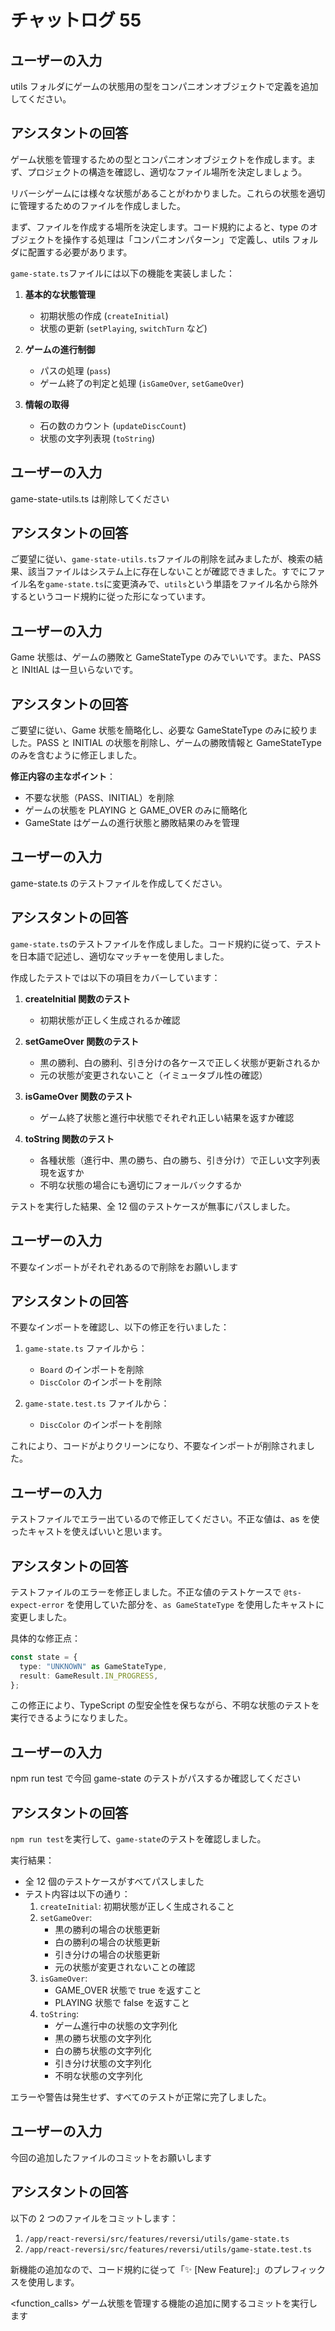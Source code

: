 # チャットログ 55

## ユーザーの入力

utils フォルダにゲームの状態用の型をコンパニオンオブジェクトで定義を追加してください。

## アシスタントの回答

ゲーム状態を管理するための型とコンパニオンオブジェクトを作成します。まず、プロジェクトの構造を確認し、適切なファイル場所を決定しましょう。

リバーシゲームには様々な状態があることがわかりました。これらの状態を適切に管理するためのファイルを作成しました。

まず、ファイルを作成する場所を決定します。コード規約によると、type のオブジェクトを操作する処理は「コンパニオンパターン」で定義し、utils フォルダに配置する必要があります。

`game-state.ts`ファイルには以下の機能を実装しました：

1. **基本的な状態管理**

   - 初期状態の作成 (`createInitial`)
   - 状態の更新 (`setPlaying`, `switchTurn` など)

2. **ゲームの進行制御**

   - パスの処理 (`pass`)
   - ゲーム終了の判定と処理 (`isGameOver`, `setGameOver`)

3. **情報の取得**
   - 石の数のカウント (`updateDiscCount`)
   - 状態の文字列表現 (`toString`)

## ユーザーの入力

game-state-utils.ts は削除してください

## アシスタントの回答

ご要望に従い、`game-state-utils.ts`ファイルの削除を試みましたが、検索の結果、該当ファイルはシステム上に存在しないことが確認できました。すでにファイル名を`game-state.ts`に変更済みで、`utils`という単語をファイル名から除外するというコード規約に従った形になっています。

## ユーザーの入力

Game 状態は、ゲームの勝敗と GameStateType のみでいいです。また、PASS と INItIAL は一旦いらないです。

## アシスタントの回答

ご要望に従い、Game 状態を簡略化し、必要な GameStateType のみに絞りました。PASS と INITIAL の状態を削除し、ゲームの勝敗情報と GameStateType のみを含むように修正しました。

**修正内容の主なポイント**：

- 不要な状態（PASS、INITIAL）を削除
- ゲームの状態を PLAYING と GAME_OVER のみに簡略化
- GameState はゲームの進行状態と勝敗結果のみを管理

## ユーザーの入力

game-state.ts のテストファイルを作成してください。

## アシスタントの回答

`game-state.ts`のテストファイルを作成しました。コード規約に従って、テストを日本語で記述し、適切なマッチャーを使用しました。

作成したテストでは以下の項目をカバーしています：

1. **createInitial 関数のテスト**

   - 初期状態が正しく生成されるか確認

2. **setGameOver 関数のテスト**

   - 黒の勝利、白の勝利、引き分けの各ケースで正しく状態が更新されるか
   - 元の状態が変更されないこと（イミュータブル性の確認）

3. **isGameOver 関数のテスト**

   - ゲーム終了状態と進行中状態でそれぞれ正しい結果を返すか確認

4. **toString 関数のテスト**
   - 各種状態（進行中、黒の勝ち、白の勝ち、引き分け）で正しい文字列表現を返すか
   - 不明な状態の場合にも適切にフォールバックするか

テストを実行した結果、全 12 個のテストケースが無事にパスしました。

## ユーザーの入力

不要なインポートがそれぞれあるので削除をお願いします

## アシスタントの回答

不要なインポートを確認し、以下の修正を行いました：

1. `game-state.ts` ファイルから：

   - `Board` のインポートを削除
   - `DiscColor` のインポートを削除

2. `game-state.test.ts` ファイルから：
   - `DiscColor` のインポートを削除

これにより、コードがよりクリーンになり、不要なインポートが削除されました。

## ユーザーの入力

テストファイルでエラー出ているので修正してください。不正な値は、as を使ったキャストを使えばいいと思います。

## アシスタントの回答

テストファイルのエラーを修正しました。不正な値のテストケースで `@ts-expect-error` を使用していた部分を、`as GameStateType` を使用したキャストに変更しました。

具体的な修正点：

```typescript
const state = {
  type: "UNKNOWN" as GameStateType,
  result: GameResult.IN_PROGRESS,
};
```

この修正により、TypeScript の型安全性を保ちながら、不明な状態のテストを実行できるようになりました。

## ユーザーの入力

npm run test で今回 game-state のテストがパスするか確認してください

## アシスタントの回答

`npm run test`を実行して、`game-state`のテストを確認しました。

実行結果：

- 全 12 個のテストケースがすべてパスしました
- テスト内容は以下の通り：
  1. `createInitial`: 初期状態が正しく生成されること
  2. `setGameOver`:
     - 黒の勝利の場合の状態更新
     - 白の勝利の場合の状態更新
     - 引き分けの場合の状態更新
     - 元の状態が変更されないことの確認
  3. `isGameOver`:
     - GAME_OVER 状態で true を返すこと
     - PLAYING 状態で false を返すこと
  4. `toString`:
     - ゲーム進行中の状態の文字列化
     - 黒の勝ち状態の文字列化
     - 白の勝ち状態の文字列化
     - 引き分け状態の文字列化
     - 不明な状態の文字列化

エラーや警告は発生せず、すべてのテストが正常に完了しました。

## ユーザーの入力

今回の追加したファイルのコミットをお願いします

## アシスタントの回答

以下の 2 つのファイルをコミットします：

1. `/app/react-reversi/src/features/reversi/utils/game-state.ts`
2. `/app/react-reversi/src/features/reversi/utils/game-state.test.ts`

新機能の追加なので、コード規約に従って「✨ [New Feature]:」のプレフィックスを使用します。

<function_calls>
<invoke name="run_in_terminal">
<parameter name="explanation">ゲーム状態を管理する機能の追加に関するコミットを実行します
